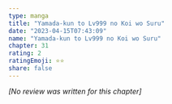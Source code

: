 ```yaml
---
type: manga
title: "Yamada-kun to Lv999 no Koi wo Suru"
date: "2023-04-15T07:43:09"
name: "Yamada-kun to Lv999 no Koi wo Suru"
chapter: 31
rating: 2
ratingEmoji: ⭐️⭐️
share: false
---
```


*[No review was written for this chapter]*
